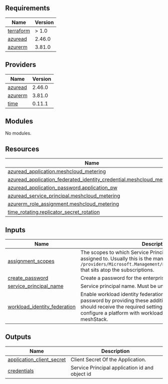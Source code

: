 <!-- BEGIN_TF_DOCS -->
## Requirements

| Name | Version |
|------|---------|
| <a name="requirement_terraform"></a> [terraform](#requirement\_terraform) | > 1.0 |
| <a name="requirement_azuread"></a> [azuread](#requirement\_azuread) | 2.46.0 |
| <a name="requirement_azurerm"></a> [azurerm](#requirement\_azurerm) | 3.81.0 |

## Providers

| Name | Version |
|------|---------|
| <a name="provider_azuread"></a> [azuread](#provider\_azuread) | 2.46.0 |
| <a name="provider_azurerm"></a> [azurerm](#provider\_azurerm) | 3.81.0 |
| <a name="provider_time"></a> [time](#provider\_time) | 0.11.1 |

## Modules

No modules.

## Resources

| Name | Type |
|------|------|
| [azuread_application.meshcloud_metering](https://registry.terraform.io/providers/hashicorp/azuread/2.46.0/docs/resources/application) | resource |
| [azuread_application_federated_identity_credential.meshcloud_metering](https://registry.terraform.io/providers/hashicorp/azuread/2.46.0/docs/resources/application_federated_identity_credential) | resource |
| [azuread_application_password.application_pw](https://registry.terraform.io/providers/hashicorp/azuread/2.46.0/docs/resources/application_password) | resource |
| [azuread_service_principal.meshcloud_metering](https://registry.terraform.io/providers/hashicorp/azuread/2.46.0/docs/resources/service_principal) | resource |
| [azurerm_role_assignment.meshcloud_metering](https://registry.terraform.io/providers/hashicorp/azurerm/3.81.0/docs/resources/role_assignment) | resource |
| [time_rotating.replicator_secret_rotation](https://registry.terraform.io/providers/hashicorp/time/latest/docs/resources/rotating) | resource |

## Inputs

| Name | Description | Type | Default | Required |
|------|-------------|------|---------|:--------:|
| <a name="input_assignment_scopes"></a> [assignment\_scopes](#input\_assignment\_scopes) | The scopes to which Service Principal permissions should be assigned to. Usually this is the management group id of form `/providers/Microsoft.Management/managementGroups/<tenantId>` that sits atop the subscriptions. | `list(string)` | n/a | yes |
| <a name="input_create_password"></a> [create\_password](#input\_create\_password) | Create a password for the enterprise application. | `bool` | n/a | yes |
| <a name="input_service_principal_name"></a> [service\_principal\_name](#input\_service\_principal\_name) | Service principal name. Must be unique per Entra ID. | `string` | n/a | yes |
| <a name="input_workload_identity_federation"></a> [workload\_identity\_federation](#input\_workload\_identity\_federation) | Enable workload identity federation instead of using a password by providing these additional settings. Usually you should receive the required settings when attempting to configure a platform with workload identity federation in meshStack. | `object({ issuer = string, subject = string })` | `null` | no |

## Outputs

| Name | Description |
|------|-------------|
| <a name="output_application_client_secret"></a> [application\_client\_secret](#output\_application\_client\_secret) | Client Secret Of the Application. |
| <a name="output_credentials"></a> [credentials](#output\_credentials) | Service Principal application id and object id |
<!-- END_TF_DOCS -->